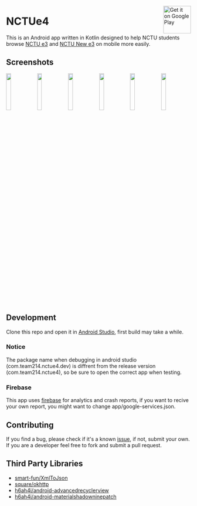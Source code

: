 <a href='https://play.google.com/store/apps/details?id=com.team214.nctue4&pcampaignid=MKT-Other-global-all-co-prtnr-py-PartBadge-Mar2515-1'><img alt='Get it on Google Play' src='https://play.google.com/intl/en_us/badges/images/generic/en_badge_web_generic.png' height="75px" align="right"/></a>
# NCTUe4
This is an Android app written in Kotlin designed to help NCTU students browse [NCTU e3](https://dcpc.nctu.edu.tw/index.aspx)
and [NCTU New e3](https://e3new.nctu.edu.tw/login/index.php) on mobile more easily.

## Screenshots
<p>
<img src="https://lh3.googleusercontent.com/x96FDqdZaFG9_MNHLXXA-87rs2pmRBEpvlinsVsZm2hVNxJVgzMwqaW9l2SFjPRVsaI9=w1478-h739-rw" width="16%">
<img src="https://lh3.googleusercontent.com/QrAxeVF1sshWyYWws_6bQDm9hKVAYAwaEfM-3Ta92nJiSBNnZ9PMSIxICCY4rl4VOBVa=w720-h310-rw" width="16%">
<img src="https://lh3.googleusercontent.com/hUVylp39aqISFK5mtT9QMpzxRhhktM6UtX2oyOLMn9SdY--xqbTb7xYgGDd9ktyET7s=w720-h310-rw" width="16%">
<img src="https://lh3.googleusercontent.com/hkxd4QbeYtqG1ObF_x-MGfLSTQzoqgDUHPwN3XBJAVWTtnOzXtlY7sTknzEdqcCRKmo=w720-h310-rw" width="16%">
<img src="https://lh3.googleusercontent.com/o9oYE_LCanEB0XlE4YOpvHqa6Hy7TjqELut4G0Orsl0wuXTIrgzxPrA8fpEPeiofdmI=w720-h310-rw" width="16%">
<img src="https://lh3.googleusercontent.com/UGxTl_WkHBVXfNWHTmi0rMmEroXa4ZcYHRcBRGps4z0uGeNHzG165Ud3d11ZuHDb7v0=w720-h310-rw" width="16%">
</p>

## Development
Clone this repo and open it in [Android Studio](https://developer.android.com/studio/index.html), first build may take a while.

### Notice
The package name when debugging in android studio (com.team214.nctue4.dev) is diffrent from the release version (com.team214.nctue4), so be sure to open the correct app when testing.

### Firebase
This app uses [firebase](http://firebase.google.com) for analytics and crash reports, if you want to recive your own report, you might want to change app/google-services.json.

## Contributing
If you find a bug, please check if it's a known [issue](https://github.com/Summon528/NCTUe4/issues), if not, submit your own.  
If you are a developer feel free to fork and submit a pull request.

## Third Party Libraries
* [smart-fun/XmlToJson](https://github.com/smart-fun/XmlToJson)  
* [square/okhttp](https://github.com/square/okhttp)  
* [h6ah4i/android-advancedrecyclerview](https://github.com/h6ah4i/android-advancedrecyclerview)  
* [h6ah4i/android-materialshadowninepatch](https://github.com/h6ah4i/android-materialshadowninepatch)
